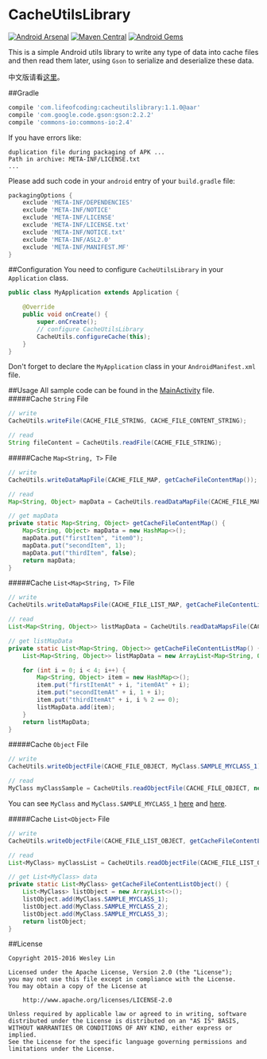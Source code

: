 

# CacheUtilsLibrary

[![Android Arsenal](https://img.shields.io/badge/Android%20Arsenal-CacheUtilsLibrary-green.svg?style=flat)](https://android-arsenal.com/details/1/2478)
[![Maven Central](https://maven-badges.herokuapp.com/maven-central/com.lifeofcoding/cacheutilslibrary/badge.svg)](https://maven-badges.herokuapp.com/maven-central/com.lifeofcoding/cacheutilslibrary)
[![Android Gems](http://www.android-gems.com/badge/westlinkin/CacheUtilsLibrary.svg?branch=master)](http://www.android-gems.com/lib/westlinkin/CacheUtilsLibrary)

This is a simple Android utils library to write any type of data into cache files and then read them later, using `Gson` to serialize and deserialize these data.

中文版请看[这里](https://github.com/westlinkin/CacheUtilsLibrary/blob/master/README_zhCN.md)。

##Gradle
```Groovy
compile 'com.lifeofcoding:cacheutilslibrary:1.1.0@aar'
compile 'com.google.code.gson:gson:2.2.2'
compile 'commons-io:commons-io:2.4'
```

If you have errors like:

```
duplication file during packaging of APK ...
Path in archive: META-INF/LICENSE.txt
...
```
Please add such code in your `android` entry of your `build.gradle` file:

```Groovy
packagingOptions {
    exclude 'META-INF/DEPENDENCIES'
    exclude 'META-INF/NOTICE'
    exclude 'META-INF/LICENSE'
    exclude 'META-INF/LICENSE.txt'
    exclude 'META-INF/NOTICE.txt'
    exclude 'META-INF/ASL2.0'
    exclude 'META-INF/MANIFEST.MF'
}
```

##Configuration
You need to configure `CacheUtilsLibrary` in your `Application` class.

```Java
public class MyApplication extends Application {

    @Override
    public void onCreate() {
        super.onCreate();
        // configure CacheUtilsLibrary
        CacheUtils.configureCache(this);
    }
}
```

Don't forget to declare the `MyApplication` class in your `AndroidManifest.xml` file.


##Usage
All sample code can be found in the [MainActivity](https://github.com/westlinkin/CacheUtilsLibrary/blob/master/sample/src/main/java/com/lifeofcoding/cacheutilslibrary_sample/MainActivity.java) file. 
#####Cache `String` File
```Java
// write
CacheUtils.writeFile(CACHE_FILE_STRING, CACHE_FILE_CONTENT_STRING);

// read
String fileContent = CacheUtils.readFile(CACHE_FILE_STRING);
```

#####Cache `Map<String, T>` File
```Java
// write
CacheUtils.writeDataMapFile(CACHE_FILE_MAP, getCacheFileContentMap());

// read
Map<String, Object> mapData = CacheUtils.readDataMapFile(CACHE_FILE_MAP);

// get mapData
private static Map<String, Object> getCacheFileContentMap() {
    Map<String, Object> mapData = new HashMap<>();
    mapData.put("firstItem", "item0");
    mapData.put("secondItem", 1);
    mapData.put("thirdItem", false);
    return mapData;
}
```

#####Cache `List<Map<String, T>` File
```Java
// write
CacheUtils.writeDataMapsFile(CACHE_FILE_LIST_MAP, getCacheFileContentListMap());

// read
List<Map<String, Object>> listMapData = CacheUtils.readDataMapsFile(CACHE_FILE_LIST_MAP);

// get listMapData
private static List<Map<String, Object>> getCacheFileContentListMap() {
    List<Map<String, Object>> listMapData = new ArrayList<Map<String, Object>>();

    for (int i = 0; i < 4; i++) {
        Map<String, Object> item = new HashMap<>();
        item.put("firstItemAt" + i, "item0At" + i);
        item.put("secondItemAt" + i, 1 + i);
        item.put("thirdItemAt" + i, i % 2 == 0);
        listMapData.add(item);
    }
    return listMapData;
}
```
#####Cache `Object` File
```Java
// write
CacheUtils.writeObjectFile(CACHE_FILE_OBJECT, MyClass.SAMPLE_MYCLASS_1);

// read
MyClass myClassSample = CacheUtils.readObjectFile(CACHE_FILE_OBJECT, new TypeToken<MyClass>(){}.getType());
```
You can see `MyClass` and `MyClass.SAMPLE_MYCLASS_1` [here](https://github.com/westlinkin/CacheUtilsLibrary/blob/master/sample/src/main/java/com/lifeofcoding/cacheutilslibrary_sample/MyClass.java) and [here](https://github.com/westlinkin/CacheUtilsLibrary/blob/master/sample/src/main/java/com/lifeofcoding/cacheutilslibrary_sample/MyClass.java#L46).

#####Cache `List<Object>` File
```Java
// write
CacheUtils.writeObjectFile(CACHE_FILE_LIST_OBJECT, getCacheFileContentListObject());

// read
List<MyClass> myClassList = CacheUtils.readObjectFile(CACHE_FILE_LIST_OBJECT, new TypeToken<List<MyClass>>(){}.getType());

// get List<MyClass> data
private static List<MyClass> getCacheFileContentListObject() {
    List<MyClass> listObject = new ArrayList<>();
    listObject.add(MyClass.SAMPLE_MYCLASS_1);
    listObject.add(MyClass.SAMPLE_MYCLASS_2);
    listObject.add(MyClass.SAMPLE_MYCLASS_3);
    return listObject;
}

```

##License

	Copyright 2015-2016 Wesley Lin

	Licensed under the Apache License, Version 2.0 (the "License");
	you may not use this file except in compliance with the License.
	You may obtain a copy of the License at

    	http://www.apache.org/licenses/LICENSE-2.0

	Unless required by applicable law or agreed to in writing, software
	distributed under the License is distributed on an "AS IS" BASIS,
	WITHOUT WARRANTIES OR CONDITIONS OF ANY KIND, either express or implied.
	See the License for the specific language governing permissions and
	limitations under the License.

